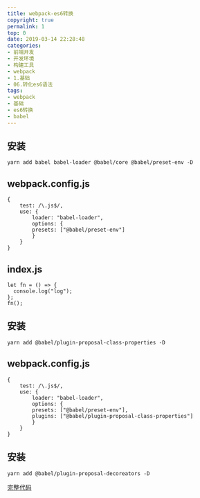 ```yaml
---
title: webpack-es6转换
copyright: true
permalink: 1
top: 0
date: 2019-03-14 22:28:48
categories:
- 前端开发
- 开发环境
- 构建工具
- webpack
- 1.基础
- 06.转化es6语法
tags:
- webpack
- 基础
- es6转换
- babel
---
```


## 安装

```
yarn add babel babel-loader @babel/core @babel/preset-env -D
```

## webpack.config.js

```
{
    test: /\.js$/,
    use: {
        loader: "babel-loader",
        options: {
        presets: ["@babel/preset-env"]
        }
    }
}
```

## index.js

```
let fn = () => {
  console.log("log");
};
fn();
```

## 安装

```
yarn add @babel/plugin-proposal-class-properties -D
```

## webpack.config.js

```
{
    test: /\.js$/,
    use: {
        loader: "babel-loader",
        options: {
        presets: ["@babel/preset-env"],
        plugins: ["@babel/plugin-proposal-class-properties"]
        }
    }
}
```

## 安装

```
yarn add @babel/plugin-proposal-decoreators -D
```

[完整代码](https://github.com/zhoubichuan/frontend-note/tree/master/3.dev/3.scaffolding/1.webpack/1.base/6.es6)
